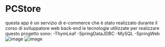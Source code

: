 # PCStore
questa app è un servizio di e-commerce che è stato realizzato durante il corso di sviluppatore web back-end
le tecnologie utilizzate per realizzare questo progetto sono: 
-ThymLeaf
-SpringDataJDBC
-MySQL
-SpringWeb
![image](https://github.com/user-attachments/assets/696ff9b7-34d9-449a-afa9-da024badbed0)
![image](https://github.com/user-attachments/assets/778aba05-d03b-4bfb-add4-422241735c20)
